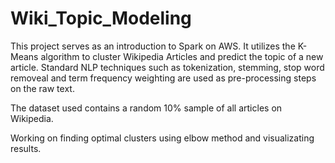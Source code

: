 # Wiki_Topic_Modeling
This project serves as an introduction to Spark on AWS. It utilizes the K-Means algorithm to cluster Wikipedia Articles and predict the topic of a new article. Standard NLP techniques such as tokenization, stemming, stop word removeal and term frequency weighting are used as pre-processing steps on the raw text.

The dataset used contains a random 10% sample of all articles on Wikipedia.

Working on finding optimal clusters using elbow method and visualizating results.
